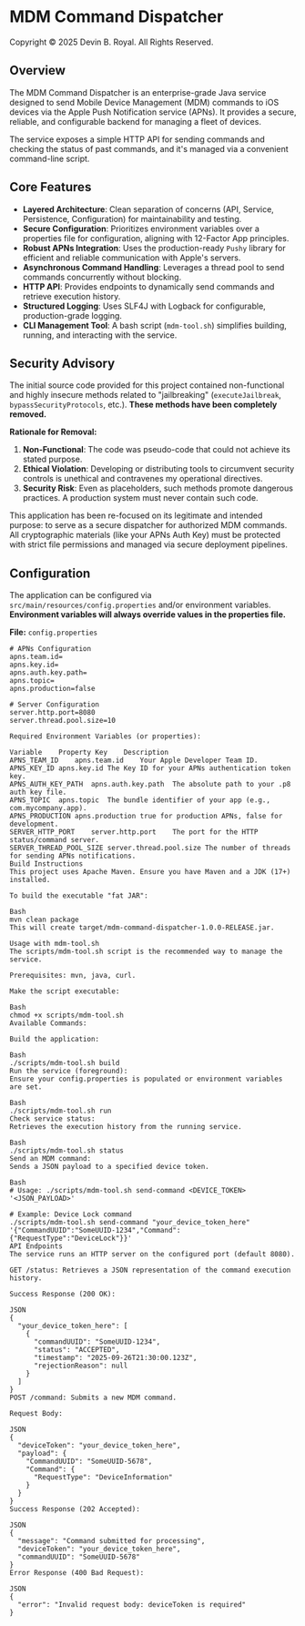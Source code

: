# MDM Command Dispatcher

Copyright © 2025 Devin B. Royal. All Rights Reserved.

## Overview

The MDM Command Dispatcher is an enterprise-grade Java service designed to send Mobile Device Management (MDM) commands to iOS devices via the Apple Push Notification service (APNs). It provides a secure, reliable, and configurable backend for managing a fleet of devices.

The service exposes a simple HTTP API for sending commands and checking the status of past commands, and it's managed via a convenient command-line script.

## Core Features

* **Layered Architecture**: Clean separation of concerns (API, Service, Persistence, Configuration) for maintainability and testing.
* **Secure Configuration**: Prioritizes environment variables over a properties file for configuration, aligning with 12-Factor App principles.
* **Robust APNs Integration**: Uses the production-ready `Pushy` library for efficient and reliable communication with Apple's servers.
* **Asynchronous Command Handling**: Leverages a thread pool to send commands concurrently without blocking.
* **HTTP API**: Provides endpoints to dynamically send commands and retrieve execution history.
* **Structured Logging**: Uses SLF4J with Logback for configurable, production-grade logging.
* **CLI Management Tool**: A bash script (`mdm-tool.sh`) simplifies building, running, and interacting with the service.

## Security Advisory

The initial source code provided for this project contained non-functional and highly insecure methods related to "jailbreaking" (`executeJailbreak`, `bypassSecurityProtocols`, etc.). **These methods have been completely removed.**

**Rationale for Removal:**
1.  **Non-Functional**: The code was pseudo-code that could not achieve its stated purpose.
2.  **Ethical Violation**: Developing or distributing tools to circumvent security controls is unethical and contravenes my operational directives.
3.  **Security Risk**: Even as placeholders, such methods promote dangerous practices. A production system must never contain such code.

This application has been re-focused on its legitimate and intended purpose: to serve as a secure dispatcher for authorized MDM commands. All cryptographic materials (like your APNs Auth Key) must be protected with strict file permissions and managed via secure deployment pipelines.

## Configuration

The application can be configured via `src/main/resources/config.properties` and/or environment variables. **Environment variables will always override values in the properties file.**

**File:** `config.properties`
```properties
# APNs Configuration
apns.team.id=
apns.key.id=
apns.auth.key.path=
apns.topic=
apns.production=false

# Server Configuration
server.http.port=8080
server.thread.pool.size=10

Required Environment Variables (or properties):

Variable	Property Key	Description
APNS_TEAM_ID	apns.team.id	Your Apple Developer Team ID.
APNS_KEY_ID	apns.key.id	The Key ID for your APNs authentication token key.
APNS_AUTH_KEY_PATH	apns.auth.key.path	The absolute path to your .p8 auth key file.
APNS_TOPIC	apns.topic	The bundle identifier of your app (e.g., com.mycompany.app).
APNS_PRODUCTION	apns.production	true for production APNs, false for development.
SERVER_HTTP_PORT	server.http.port	The port for the HTTP status/command server.
SERVER_THREAD_POOL_SIZE	server.thread.pool.size	The number of threads for sending APNs notifications.
Build Instructions
This project uses Apache Maven. Ensure you have Maven and a JDK (17+) installed.

To build the executable "fat JAR":

Bash
mvn clean package
This will create target/mdm-command-dispatcher-1.0.0-RELEASE.jar.

Usage with mdm-tool.sh
The scripts/mdm-tool.sh script is the recommended way to manage the service.

Prerequisites: mvn, java, curl.

Make the script executable:

Bash
chmod +x scripts/mdm-tool.sh
Available Commands:

Build the application:

Bash
./scripts/mdm-tool.sh build
Run the service (foreground):
Ensure your config.properties is populated or environment variables are set.

Bash
./scripts/mdm-tool.sh run
Check service status:
Retrieves the execution history from the running service.

Bash
./scripts/mdm-tool.sh status
Send an MDM command:
Sends a JSON payload to a specified device token.

Bash
# Usage: ./scripts/mdm-tool.sh send-command <DEVICE_TOKEN> '<JSON_PAYLOAD>'

# Example: Device Lock command
./scripts/mdm-tool.sh send-command "your_device_token_here" '{"CommandUUID":"SomeUUID-1234","Command":{"RequestType":"DeviceLock"}}'
API Endpoints
The service runs an HTTP server on the configured port (default 8080).

GET /status: Retrieves a JSON representation of the command execution history.

Success Response (200 OK):

JSON
{
  "your_device_token_here": [
    {
      "commandUUID": "SomeUUID-1234",
      "status": "ACCEPTED",
      "timestamp": "2025-09-26T21:30:00.123Z",
      "rejectionReason": null
    }
  ]
}
POST /command: Submits a new MDM command.

Request Body:

JSON
{
  "deviceToken": "your_device_token_here",
  "payload": {
    "CommandUUID": "SomeUUID-5678",
    "Command": {
      "RequestType": "DeviceInformation"
    }
  }
}
Success Response (202 Accepted):

JSON
{
  "message": "Command submitted for processing",
  "deviceToken": "your_device_token_here",
  "commandUUID": "SomeUUID-5678"
}
Error Response (400 Bad Request):

JSON
{
  "error": "Invalid request body: deviceToken is required"
}